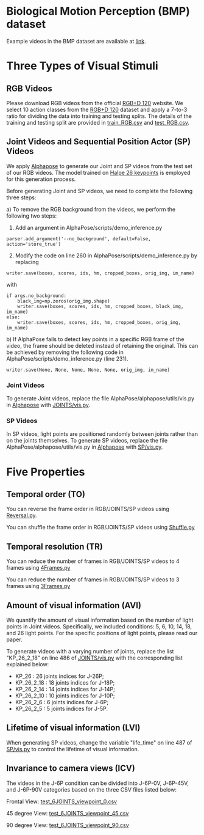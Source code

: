 # Biological Motion Perception (BMP) dataset

Example videos in the BMP dataset are available at [link](https://drive.google.com/file/d/13cb9WdeQiuqmVzVCFMVhkHEadAid-EJ0/view?usp=sharing).

# Three Types of Visual Stimuli

## RGB Videos 

Please download RGB videos from the official [RGB+D 120](https://rose1.ntu.edu.sg/dataset/actionRecognition/) website. We select 10 action classes from the [RGB+D 120](https://rose1.ntu.edu.sg/dataset/actionRecognition/) dataset and apply a 7-to-3 ratio for dividing the data into training and testing splits. 
The details of the training and testing split are provided in [train_RGB.csv](Protocols/train_RGB.csv) and [test_RGB.csv](Protocols/test_RGB.csv).

## Joint Videos and Sequential Position Actor (SP) Videos

We apply [Alphapose](https://github.com/MVIG-SJTU/AlphaPose) to generate our Joint and SP videos from the test set of our RGB videos. 
The model trained on [Halpe 26 keypoints](https://github.com/Fang-Haoshu/Halpe-FullBody) is employed for this generation process.

Before generating Joint and SP videos, we need to complete the following three steps:

a) To remove the RGB background from the videos, we perform the following two steps:

1. Add an argument in AlphaPose/scripts/demo_inference.py
```
parser.add_argument('--no_background', default=False, action='store_true')
```

2. Modify the code on line 260 in AlphaPose/scripts/demo_inference.py by replacing
```
writer.save(boxes, scores, ids, hm, cropped_boxes, orig_img, im_name)
```
with
```
if args.no_background:
    black_img=np.zeros(orig_img.shape)
    writer.save(boxes, scores, ids, hm, cropped_boxes, black_img, im_name)
else:
    writer.save(boxes, scores, ids, hm, cropped_boxes, orig_img, im_name)
```

b) If AlphaPose fails to detect key points in a specific RGB frame of the video, the frame should be deleted instead of retaining the original. This can be achieved by removing the following code in AlphaPose/scripts/demo_inference.py (line 231).

```
writer.save(None, None, None, None, None, orig_img, im_name)
```

### Joint Videos
To generate Joint videos, replace the file AlphaPose/alphapose/utils/vis.py in [Alphapose](https://github.com/MVIG-SJTU/AlphaPose) with [JOINTS/vis.py](AlphaPose/JOINTS/vis.py).

### SP Videos 

In SP videos, light points are positioned randomly between joints rather than on the joints themselves. To generate SP videos, replace the file AlphaPose/alphapose/utils/vis.py in [Alphapose](https://github.com/MVIG-SJTU/AlphaPose) with [SP/vis.py](AlphaPose/SP/vis.py). 

# Five Properties

## Temporal order (TO)

You can reverse the frame order in RGB/JOINTS/SP videos using [Reversal.py](Dataset/Reversal.py).

You can shuffle the frame order in RGB/JOINTS/SP videos using [Shuffle.py](Dataset/Shuffle.py)

## Temporal resolution (TR)

You can reduce the number of frames in RGB/JOINTS/SP videos to 4 frames using [4Frames.py](Dataset/4Frames.py)

You can reduce the number of frames in RGB/JOINTS/SP videos to 3 frames using [3Frames.py](Dataset/3Frames.py)

## Amount of visual information (AVI)

We quantify the amount of visual information based on the number of light points in Joint videos. 
Specifically, we included conditions: 5, 6, 10, 14, 18, and 26 light points. 
For the specific positions of light points, please read our paper. 

To generate videos with a varying number of joints, replace the list "KP_26_2_18" on line 486 of  [JOINTS/vis.py](AlphaPose/JOINTS/vis.py) with the corresponding list explained below:
*  KP_26 : 26 joints indices for J-26P;
*  KP_26_2_18 : 18 joints indices for J-18P;
*  KP_26_2_14 : 14 joints indices for J-14P;
*  KP_26_2_10 : 10 joints indices for J-10P;
*  KP_26_2_6 : 6 joints indices for J-6P;
*  KP_26_2_5 : 5 joints indices for J-5P.

## Lifetime of visual information (LVI)

When generating SP videos, change the variable "life_time" on line 487 of [SP/vis.py](AlphaPose/SP/vis.py) to control the lifetime of visual information.

## Invariance to camera views (ICV)

The videos in the J-6P condition can be divided into J-6P-0V, J-6P-45V, and J-6P-90V categories based on the three CSV files listed below:

Frontal View:  [test_6JOINTS_viewpoint_0.csv](Protocols/test_6JOINTS_viewpoint_0.csv)

45 degree View:  [test_6JOINTS_viewpoint_45.csv](Protocols/test_6JOINTS_viewpoint_45.csv)

90 degree View:  [test_6JOINTS_viewpoint_90.csv](Protocols/test_6JOINTS_viewpoint_90.csv)






